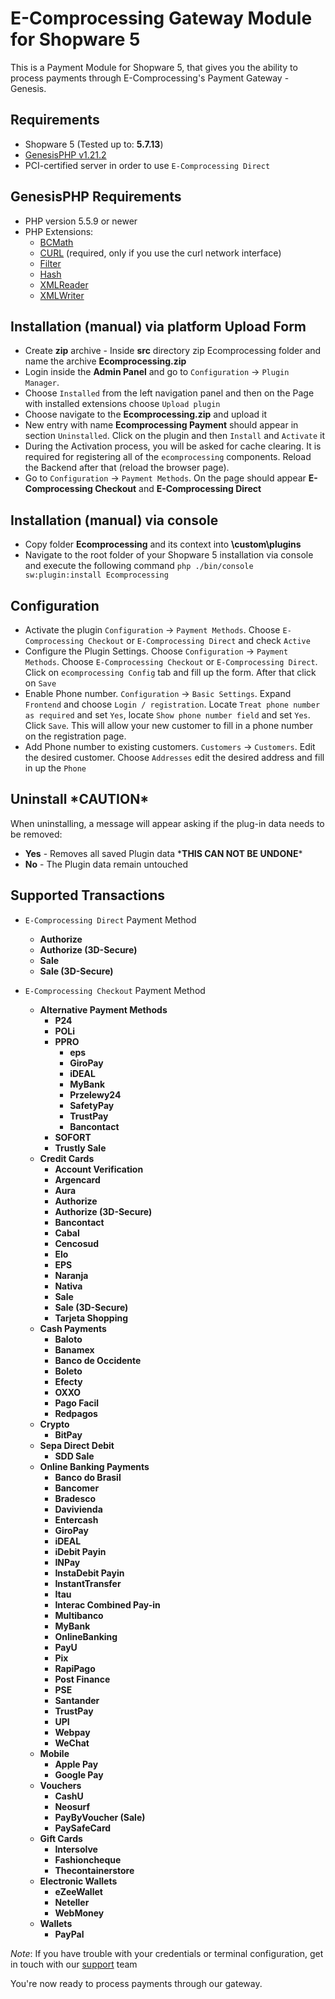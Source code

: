 E-Comprocessing Gateway Module for Shopware 5
=============================

This is a Payment Module for Shopware 5, that gives you the ability to process payments through E-Comprocessing's Payment Gateway - Genesis.

Requirements
------------

* Shopware 5 (Tested up to: __5.7.13__)
* [GenesisPHP v1.21.2](https://github.com/GenesisGateway/genesis_php/releases/tag/1.21.2)
* PCI-certified server in order to use ```E-Comprocessing Direct```

GenesisPHP Requirements
------------

* PHP version 5.5.9 or newer
* PHP Extensions:
    * [BCMath](https://php.net/bcmath)
    * [CURL](https://php.net/curl) (required, only if you use the curl network interface)
    * [Filter](https://php.net/filter)
    * [Hash](https://php.net/hash)
    * [XMLReader](https://php.net/xmlreader)
    * [XMLWriter](https://php.net/xmlwriter)

Installation (manual) via platform Upload Form
---------------------
* Create **zip** archive - Inside **src** directory zip Ecomprocessing folder and name the archive **Ecomprocessing.zip**
* Login inside the __Admin Panel__ and go to ```Configuration``` -> ```Plugin Manager```.
* Choose ```Installed``` from the left navigation panel and then on the Page with installed extensions choose ```Upload plugin```
* Choose navigate to the **Ecomprocessing.zip** and upload it
* New entry with name **Ecomprocessing Payment** should appear in section ```Uninstalled```. Click on the plugin and then ```Install``` and ```Activate``` it
* During the Activation process, you will be asked for cache clearing. It is required for registering all of the `ecomprocessing` components. Reload the Backend after that (reload the browser page).
* Go to ```Configuration``` -> ```Payment Methods```. On the page should appear **E-Comprocessing Checkout** and **E-Comprocessing Direct**

Installation (manual) via console
---------------------
* Copy folder **Ecomprocessing** and its context into **<Your Shopware root folder>\custom\plugins**
* Navigate to the root folder of your Shopware 5 installation via console and execute the following command 
    ```php ./bin/console sw:plugin:install Ecomprocessing```

Configuration
---------------------
* Activate the plugin `Configuration` -> `Payment Methods`. Choose `E-Comprocessing Checkout` or `E-Comprocessing Direct` and check `Active`
* Configure the Plugin Settings. Choose `Configuration` -> `Payment Methods`. Choose `E-Comprocessing Checkout` or `E-Comprocessing Direct`. Click on `ecomprocessing Config` tab and fill up the form. After that click on `Save`
* Enable Phone number. `Configuration` -> `Basic Settings`. Expand `Frontend` and choose `Login / registration`. Locate `Treat phone number as required` and set `Yes`, locate `Show phone number field` and set `Yes`. Click `Save`. This will allow your new customer to fill in a phone number on the registration page.
* Add Phone number to existing customers. `Customers` -> `Customers`. Edit the desired customer. Choose `Addresses` edit the desired address and fill in up the `Phone`

Uninstall \*CAUTION\*
---------------------
When uninstalling, a message will appear asking if the plug-in data needs to be removed:
* **Yes** - Removes all saved Plugin data \***THIS CAN NOT BE UNDONE**\*
* **No** - The Plugin data remain untouched

Supported Transactions
---------------------
* ```E-Comprocessing Direct``` Payment Method
	* __Authorize__
	* __Authorize (3D-Secure)__
	* __Sale__
	* __Sale (3D-Secure)__

* ```E-Comprocessing Checkout``` Payment Method
  * __Alternative Payment Methods__
    * __P24__
    * __POLi__
    * __PPRO__
      * __eps__
      * __GiroPay__
      * __iDEAL__
      * __MyBank__
      * __Przelewy24__
      * __SafetyPay__
      * __TrustPay__
      * __Bancontact__
    * __SOFORT__
    * __Trustly Sale__
  * __Credit Cards__
    * __Account Verification__
    * __Argencard__
    * __Aura__
    * __Authorize__
    * __Authorize (3D-Secure)__
    * __Bancontact__
    * __Cabal__
    * __Cencosud__
    * __Elo__
    * __EPS__
    * __Naranja__
    * __Nativa__
    * __Sale__
    * __Sale (3D-Secure)__
    * __Tarjeta Shopping__
  * __Cash Payments__
    * __Baloto__
    * __Banamex__
    * __Banco de Occidente__
    * __Boleto__
    * __Efecty__
    * __OXXO__
    * __Pago Facil__
    * __Redpagos__
  * __Crypto__
    * __BitPay__
  * __Sepa Direct Debit__
    * __SDD Sale__
  * __Online Banking Payments__
    * __Banco do Brasil__
    * __Bancomer__
    * __Bradesco__
    * __Davivienda__
    * __Entercash__
    * __GiroPay__
    * __iDEAL__
    * __iDebit Payin__
    * __INPay__
    * __InstaDebit Payin__
    * __InstantTransfer__
    * __Itau__
    * __Interac Combined Pay-in__
    * __Multibanco__
    * __MyBank__
    * __OnlineBanking__
    * __PayU__
    * __Pix__
    * __RapiPago__
    * __Post Finance__
    * __PSE__
    * __Santander__
    * __TrustPay__
    * __UPI__
    * __Webpay__
    * __WeChat__
  * __Mobile__
    * __Apple Pay__ 
    * __Google Pay__
  * __Vouchers__
    * __CashU__
    * __Neosurf__
    * __PayByVoucher (Sale)__
    * __PaySafeCard__
  * __Gift Cards__
    * __Intersolve__
    * __Fashioncheque__
    * __Thecontainerstore__
  * __Electronic Wallets__
    * __eZeeWallet__
    * __Neteller__
    * __WebMoney__
  * __Wallets__
    * __PayPal__

_Note_: If you have trouble with your credentials or terminal configuration, get in touch with our [support] team

You're now ready to process payments through our gateway.

[ModMan]: https://github.com/colinmollenhour/modman
[E-Comprocessing Payment Gateway - Magento Connect]: https://www.magentocommerce.com/magento-connect/catalog/product/view/id/31438/s/ecomprocessing-payment-gateway/
[support]: mailto:tech-support@e-comprocessing.com

